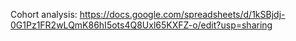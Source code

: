 Cohort analysis: https://docs.google.com/spreadsheets/d/1kSBjdj-0G1Pz1FR2wLQmK86hI5ots4Q8Uxl65KXFZ-o/edit?usp=sharing
